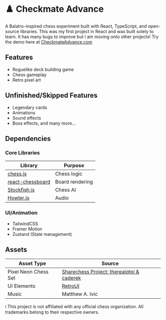 # ♟️ Checkmate Advance

A Balatro-inspired chess experiment built with React, TypeScript, and open-source libraries. This was my first project in React and was built solely to learn. It has many bugs to improve but I am moving onto other projects! Try the demo here at [CheckmateAdvance.com](https://checkmateadvance.com)

## Features
- Roguelike deck building game
- Chess gameplay
- Retro pixel art

## Unfinished/Skipped Features
- Legendary cards
- Animations
- Sound effects
- Boss effects, and many more... 

## Dependencies
### Core Libraries
| Library | Purpose |
|---------|---------|
| [chess.js](https://github.com/jhlywa/chess.js) | Chess logic |
| [react-chessboard](https://github.com/Clariity/react-chessboard) | Board rendering |
| [Stockfish.js](https://github.com/official-stockfish/Stockfish) | Chess AI |
| [Howler.js](https://github.com/goldfire/howler.js) | Audio |

### UI/Animation
- TailwindCSS
- Framer Motion
- Zustand (State management)

## Assets
| Asset Type | Source |
|------------|--------|
| Pixel Neon Chess Set | [Sharechess Project: therealqtpi & caderek ](https://sharechess.github.io) |
| UI Elements | [RetroUI](https://www.retroui.io/) | 
| Music | Matthew A. Ivic |


ℹ️ This project is not affiliated with any official chess organization.
All trademarks belong to their respective owners.
